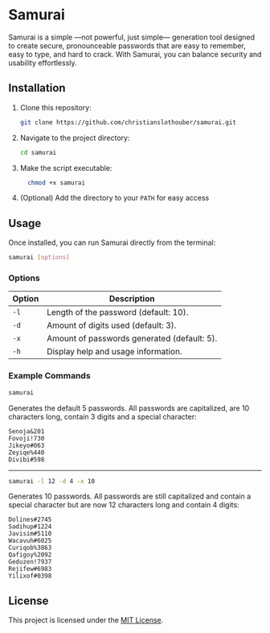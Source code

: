 # Samurai

Samurai is a simple —not powerful, just simple— generation tool designed to create secure, pronounceable passwords that are easy to remember, easy to type, and hard to crack. With Samurai, you can balance security and usability effortlessly.

## Installation

1. Clone this repository:
    ```bash
    git clone https://github.com/christianslothouber/samurai.git
    ```

2. Navigate to the project directory:
    ```bash
    cd samurai
    ```

3. Make the script executable:
    ```bash
      chmod +x samurai
    ```

4. (Optional) Add the directory to your `PATH` for easy access

## Usage

Once installed, you can run Samurai directly from the terminal:

```bash
samurai [options]
```

### Options

| Option | Description                                 |
|--------|---------------------------------------------|
| `-l`   | Length of the password (default: 10).       |
| `-d`   | Amount of digits used (default: 3).         |
| `-x`   | Amount of passwords generated (default: 5). |
| `-h`   | Display help and usage information.         |


### Example Commands


```bash
samurai
```

Generates the default 5 passwords. All passwords are capitalized, are 10 characters long, contain 3 digits and a special character:


```
Senoja&201
Fovoji!730
Jikeyo#063
Zeyiqe%440
Divibi#598
```

---

```bash
samurai -l 12 -d 4 -x 10
```

Generates 10 passwords. All passwords are still capitalized and contain a special character but are now 12 characters long and contain 4 digits:


```
Dolines#2745
Sadihup#1224
Javisim#5110
Wacavuh#6025
Curiqob%3863
Qafigoy%2092
Geduzen!7937
Rejifew#6983
Yilixof#0398
```

## License

This project is licensed under the [MIT License](LICENSE).
